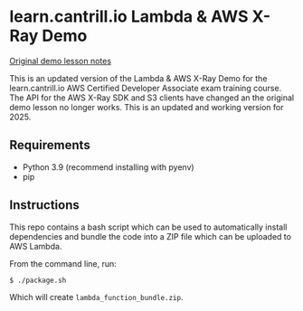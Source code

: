 # learn.cantrill.io Lambda & AWS X-Ray Demo

[Original demo lesson notes](https://github.com/acantril/learn-cantrill-io-labs/tree/master/00-aws-simple-demos/aws-lambda-xray)

This is an updated version of the Lambda & AWS X-Ray Demo for the learn.cantrill.io AWS Certified Developer Associate exam training course. The API for the AWS X-Ray SDK and S3 clients have changed an the original demo lesson no longer works. This is an updated and working version for 2025.

## Requirements

* Python 3.9 (recommend installing with pyenv)
* pip

## Instructions

This repo contains a bash script which can be used to automatically install dependencies and bundle the code into a ZIP file which can be uploaded to AWS Lambda.

From the command line, run:
```
$ ./package.sh
```

Which will create `lambda_function_bundle.zip`.
